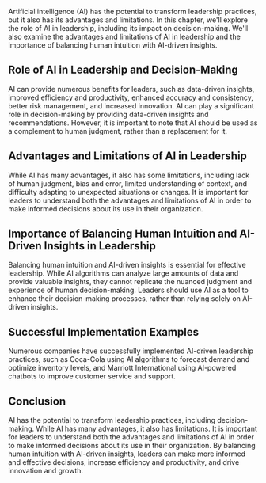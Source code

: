 
Artificial intelligence (AI) has the potential to transform leadership practices, but it also has its advantages and limitations. In this chapter, we'll explore the role of AI in leadership, including its impact on decision-making. We'll also examine the advantages and limitations of AI in leadership and the importance of balancing human intuition with AI-driven insights.

Role of AI in Leadership and Decision-Making
--------------------------------------------

AI can provide numerous benefits for leaders, such as data-driven insights, improved efficiency and productivity, enhanced accuracy and consistency, better risk management, and increased innovation. AI can play a significant role in decision-making by providing data-driven insights and recommendations. However, it is important to note that AI should be used as a complement to human judgment, rather than a replacement for it.

Advantages and Limitations of AI in Leadership
----------------------------------------------

While AI has many advantages, it also has some limitations, including lack of human judgment, bias and error, limited understanding of context, and difficulty adapting to unexpected situations or changes. It is important for leaders to understand both the advantages and limitations of AI in order to make informed decisions about its use in their organization.

Importance of Balancing Human Intuition and AI-Driven Insights in Leadership
----------------------------------------------------------------------------

Balancing human intuition and AI-driven insights is essential for effective leadership. While AI algorithms can analyze large amounts of data and provide valuable insights, they cannot replicate the nuanced judgment and experience of human decision-making. Leaders should use AI as a tool to enhance their decision-making processes, rather than relying solely on AI-driven insights.

Successful Implementation Examples
----------------------------------

Numerous companies have successfully implemented AI-driven leadership practices, such as Coca-Cola using AI algorithms to forecast demand and optimize inventory levels, and Marriott International using AI-powered chatbots to improve customer service and support.

Conclusion
----------

AI has the potential to transform leadership practices, including decision-making. While AI has many advantages, it also has limitations. It is important for leaders to understand both the advantages and limitations of AI in order to make informed decisions about its use in their organization. By balancing human intuition with AI-driven insights, leaders can make more informed and effective decisions, increase efficiency and productivity, and drive innovation and growth.
